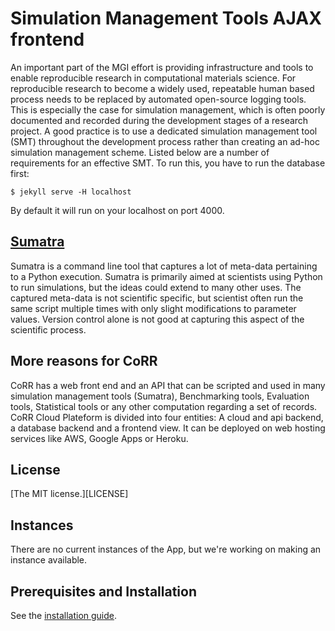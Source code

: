 # Simulation Management Tools AJAX frontend

An important part of the MGI effort is providing infrastructure and
tools to enable reproducible research in computational materials
science. For reproducible research to become a widely used, repeatable
human based process needs to be replaced by automated open-source
logging tools. This is especially the case for simulation management,
which is often poorly documented and recorded during the development
stages of a research project. A good practice is to use a dedicated
simulation management tool (SMT) throughout the development process
rather than creating an ad-hoc simulation management scheme. Listed
below are a number of requirements for an effective SMT.
To run this, you have to run the database first:

    $ jekyll serve -H localhost

By default it will run on your localhost on port 4000.

## [Sumatra]()

Sumatra is a command line tool that captures a lot of meta-data
pertaining to a Python execution. Sumatra is primarily aimed at
scientists using Python to run simulations, but the ideas could extend
to many other uses. The captured meta-data is not scientific specific,
but scientist often run the same script multiple times with only
slight modifications to parameter values. Version control alone is not
good at capturing this aspect of the scientific process.

## More reasons for CoRR

CoRR has a web front end and an API that can be scripted and 
used in many simulation management tools (Sumatra), Benchmarking tools,
Evaluation tools, Statistical tools or any other computation regarding
a set of records. CoRR Cloud Plateform is divided into four entities: A
cloud and api backend, a database backend and a frontend view. It can 
be deployed on web hosting services like AWS, Google Apps or Heroku.

## License

[The MIT license.][LICENSE]

## Instances

There are no current instances of the App, but we're working on making
an instance available.

## Prerequisites and Installation

See the [installation guide](INSTALLATION.md).
